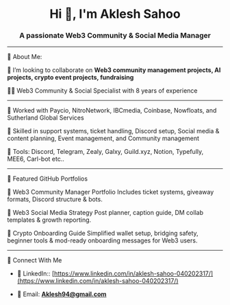 <h1 align="center">Hi 👋, I'm Aklesh Sahoo</h1>
<h3 align="center">A passionate Web3 Community & Social Media Manager</h3>


***********************************************************************************************************

💼 About Me: 

👯 I’m looking to collaborate on **Web3 community management projects, AI projects, crypto event projects, fundraising**

🧑‍💻 Web3 Community & Social Specialist with 8 years of experience
****************************************************************************************************************
🚀 Worked with Paycio, NitroNetwork, IBCmedia, Coinbase, Nowfloats, and Sutherland Global Services

🎯 Skilled in support systems, ticket handling, Discord setup, Social media & content planning, Event management, and Community management

🔧 Tools: Discord, Telegram, Zealy, Galxy, Guild.xyz, Notion, Typefully, MEE6, Carl-bot etc..
****************************************************************************************************************
📂 Featured GitHub Portfolios

🔹 Web3 Community Manager Portfolio
Includes ticket systems, giveaway formats, Discord structure & bots.

🔹 Web3 Social Media Strategy
Post planner, caption guide, DM collab templates & growth reporting.

🧠 Crypto Onboarding Guide
Simplified wallet setup, bridging safety, beginner tools & mod-ready onboarding messages for Web3 users.
************************************************************************************************************
💬 Connect With Me

- 💼 LinkedIn:: [https://www.linkedin.com/in/aklesh-sahoo-040202317/](https://www.linkedin.com/in/aklesh-sahoo-040202317/)

- 📩 Email: **Aklesh94@gmail.com**

